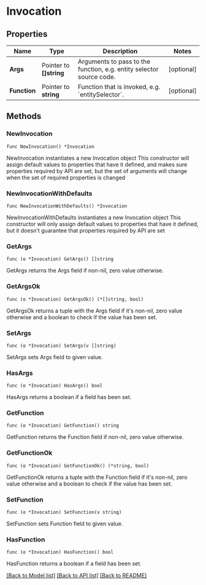 # Invocation

## Properties

Name | Type | Description | Notes
------------ | ------------- | ------------- | -------------
**Args** | Pointer to **[]string** | Arguments to pass to the function, e.g. entity selector source code. | [optional] 
**Function** | Pointer to **string** | Function that is invoked, e.g. &#x60;entitySelector&#x60;. | [optional] 

## Methods

### NewInvocation

`func NewInvocation() *Invocation`

NewInvocation instantiates a new Invocation object
This constructor will assign default values to properties that have it defined,
and makes sure properties required by API are set, but the set of arguments
will change when the set of required properties is changed

### NewInvocationWithDefaults

`func NewInvocationWithDefaults() *Invocation`

NewInvocationWithDefaults instantiates a new Invocation object
This constructor will only assign default values to properties that have it defined,
but it doesn't guarantee that properties required by API are set

### GetArgs

`func (o *Invocation) GetArgs() []string`

GetArgs returns the Args field if non-nil, zero value otherwise.

### GetArgsOk

`func (o *Invocation) GetArgsOk() (*[]string, bool)`

GetArgsOk returns a tuple with the Args field if it's non-nil, zero value otherwise
and a boolean to check if the value has been set.

### SetArgs

`func (o *Invocation) SetArgs(v []string)`

SetArgs sets Args field to given value.

### HasArgs

`func (o *Invocation) HasArgs() bool`

HasArgs returns a boolean if a field has been set.

### GetFunction

`func (o *Invocation) GetFunction() string`

GetFunction returns the Function field if non-nil, zero value otherwise.

### GetFunctionOk

`func (o *Invocation) GetFunctionOk() (*string, bool)`

GetFunctionOk returns a tuple with the Function field if it's non-nil, zero value otherwise
and a boolean to check if the value has been set.

### SetFunction

`func (o *Invocation) SetFunction(v string)`

SetFunction sets Function field to given value.

### HasFunction

`func (o *Invocation) HasFunction() bool`

HasFunction returns a boolean if a field has been set.


[[Back to Model list]](../README.md#documentation-for-models) [[Back to API list]](../README.md#documentation-for-api-endpoints) [[Back to README]](../README.md)


